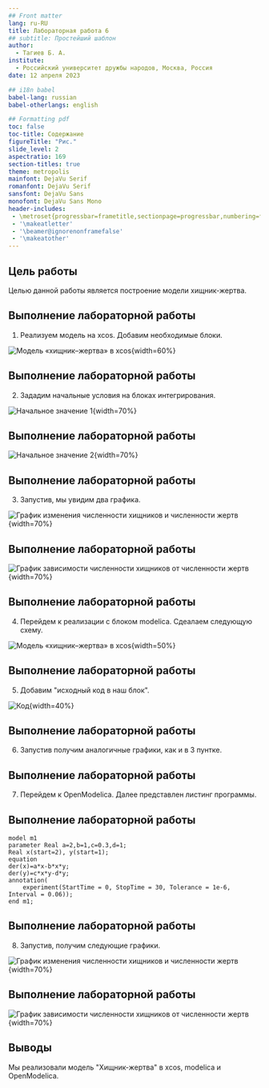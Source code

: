 ```yaml
---
## Front matter
lang: ru-RU
title: Лабораторная работа 6
## subtitle: Простейший шаблон
author:
  - Тагиев Б. А.
institute:
  - Российский университет дружбы народов, Москва, Россия
date: 12 апреля 2023

## i18n babel
babel-lang: russian
babel-otherlangs: english

## Formatting pdf
toc: false
toc-title: Содержание
figureTitle: "Рис."
slide_level: 2
aspectratio: 169
section-titles: true
theme: metropolis
mainfont: DejaVu Serif
romanfont: DejaVu Serif
sansfont: DejaVu Sans
monofont: DejaVu Sans Mono
header-includes:
 - \metroset{progressbar=frametitle,sectionpage=progressbar,numbering=fraction}
 - '\makeatletter'
 - '\beamer@ignorenonframefalse'
 - '\makeatother'
---
```


## Цель работы

Целью данной работы является построение модели хищник-жертва.

## Выполнение лабораторной работы

1. Реализуем модель на xcos. Добавим необходимые блоки.

![Модель «хищник–жертва» в xcos](./image/0.png){width=60%}

## Выполнение лабораторной работы

2. Зададим начальные условия на блоках интегрирования.

![Начальное значение 1](./image/1.png){width=70%}

## Выполнение лабораторной работы

![Начальное значение 2](./image/2.png){width=70%}

## Выполнение лабораторной работы

3. Запустив, мы увидим два графика.

![График изменения численности хищников и численности жертв](./image/3.png){width=70%}

## Выполнение лабораторной работы

![График зависимости численности хищников от численности жертв](./image/4.png){width=70%}

## Выполнение лабораторной работы

4. Перейдем к реализации с блоком modelica. Сдеалаем следующую схему.

![Модель «хищник–жертва» в xcos](./image/7.png){width=50%}

## Выполнение лабораторной работы

5. Добавим "исходный код в наш блок".

![Код](./image/6.png){width=40%}

## Выполнение лабораторной работы

6. Запустив получим аналогичные графики, как и в 3 пунтке.

## Выполнение лабораторной работы

7. Перейдем к OpenModelica. Далее представлен листинг программы.

## Выполнение лабораторной работы

```modelica
model m1
parameter Real a=2,b=1,c=0.3,d=1;
Real x(start=2), y(start=1);
equation
der(x)=a*x-b*x*y;
der(y)=c*x*y-d*y;
annotation(
    experiment(StartTime = 0, StopTime = 30, Tolerance = 1e-6, Interval = 0.06));
end m1;
```

## Выполнение лабораторной работы

8. Запустив, получим следующие графики.

![График изменения численности хищников и численности жертв](./image/9.png){width=70%}

## Выполнение лабораторной работы

![График зависимости численности хищников от численности жертв](./image/10.png){width=70%}

## Выводы

Мы реализовали модель "Хищник-жертва" в xcos, modelica и OpenModelica.

